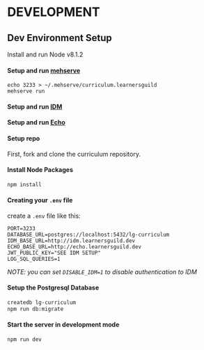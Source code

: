 # DEVELOPMENT

## Dev Environment Setup

Install and run Node v8.1.2

#### Setup and run [mehserve](https://github.com/timecounts/mehserve)
```
echo 3233 > ~/.mehserve/curriculum.learnersguild
mehserve run
```

#### Setup and run [IDM](https://github.com/LearnersGuild/idm/)

#### Setup and run [Echo](https://github.com/LearnersGuild/echo/)

#### Setup repo

First, fork and clone the curriculum repository.

#### Install Node Packages

```bash
npm install
```

#### Creating your `.env` file

create a `.env` file like this:

```
PORT=3233
DATABASE_URL=postgres://localhost:5432/lg-curriculum
IDM_BASE_URL=http://idm.learnersguild.dev
ECHO_BASE_URL=http://echo.learnersguild.dev
JWT_PUBLIC_KEY="SEE IDM SETUP"
LOG_SQL_QUERIES=1
```

_NOTE: you can set `DISABLE_IDM=1` to disable authentication to IDM_

#### Setup the Postgresql Database

```sh
createdb lg-curriculum
npm run db:migrate
```

#### Start the server in development mode

```sh
npm run dev
```
